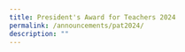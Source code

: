 ```yaml
---
title: President's Award for Teachers 2024
permalink: /announcements/pat2024/
description: ""
---
```

